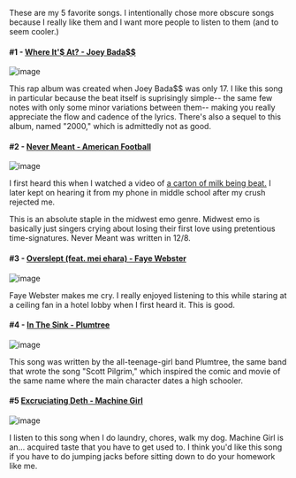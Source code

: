 These are my 5 favorite songs. I intentionally chose more obscure songs because I really like them and I want more people to listen to them (and to seem cooler.)

#### #1 - [Where It'$ At? - Joey Bada$$](https://joeybada.bandcamp.com/album/1999)
![image](https://user-images.githubusercontent.com/114511278/193732814-464923b2-8641-4941-8932-1d1ec8dada8a.png)

This rap album was created when Joey Bada$$ was only 17. I like this song in particular because the beat itself is suprisingly simple-- the same few notes with only some minor variations between them-- making you really appreciate the flow and cadence of the lyrics. There's also a sequel to this album, named "2000," which is admittedly not as good.



#### #2 - [Never Meant - American Football](https://americanfootball.bandcamp.com/album/american-football)
![image](https://user-images.githubusercontent.com/114511278/193731711-f85ca2a6-c7bb-42da-98bd-0923ce4280c9.png)

I first heard this when I watched a video of [a carton of milk being beat.](https://www.youtube.com/watch?v=BJzTThNMEIU) I later kept on hearing it from my phone in middle school after my crush rejected me.

This is an absolute staple in the midwest emo genre. Midwest emo is basically just singers crying about losing their first love using pretentious time-signatures. Never Meant was written in 12/8.



#### #3 - [Overslept (feat. mei ehara) - Faye Webster](https://fayewebster.bandcamp.com/album/i-know-im-funny-haha)
![image](https://user-images.githubusercontent.com/114511278/193732691-552faebc-fe87-4dbe-9d78-f6796d979052.png)

Faye Webster makes me cry. I really enjoyed listening to this while staring at a ceiling fan in a hotel lobby when I first heard it. This is good.



#### #4 - [In The Sink - Plumtree](https://labelobscura.bandcamp.com/album/mass-teen-fainting)
![image](https://user-images.githubusercontent.com/114511278/193735902-f5d61936-4775-49a0-9fa8-f76d1e67c8ea.png)

This song was written by the all-teenage-girl band Plumtree, the same band that wrote the song "Scott Pilgrim," which inspired the comic and movie of the same name where the main character dates a high schooler.


#### #5 [Excruciating Deth - Machine Girl](https://machinegirl.bandcamp.com/track/excruciating-deth-phase)
![image](https://user-images.githubusercontent.com/114511278/193736492-bb87efe4-a89f-404e-ba55-d6744e53cead.png)

I listen to this song when I do laundry, chores, walk my dog. Machine Girl is an... acquired taste that you have to get used to. I think you'd like this song if you have to do jumping jacks before sitting down to do your homework like me.
